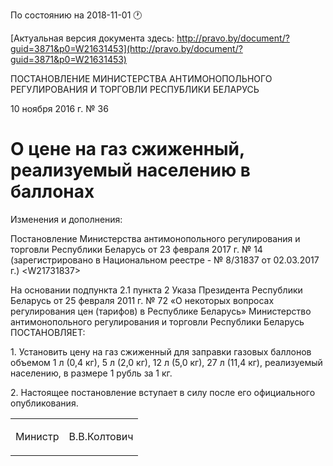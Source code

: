 По состоянию на 2018-11-01 &#x1F550;

[Актуальная версия документа здесь: http://pravo.by/document/?guid=3871&p0=W21631453](http://pravo.by/document/?guid=3871&p0=W21631453)

<p>ПОСТАНОВЛЕНИЕ МИНИСТЕРСТВА АНТИМОНОПОЛЬНОГО РЕГУЛИРОВАНИЯ И ТОРГОВЛИ РЕСПУБЛИКИ БЕЛАРУСЬ</p>
<p>10 ноября 2016 г. № 36</p>
<h1>О цене на газ сжиженный, реализуемый населению в баллонах</h1>
<p>Изменения и дополнения:</p>
<p>Постановление Министерства антимонопольного регулирования и торговли Республики Беларусь от 23 февраля 2017 г. № 14 (зарегистрировано в Национальном реестре - № 8/31837 от 02.03.2017 г.) &lt;W21731837&gt;</p>
<p></p>
<p>На основании подпункта 2.1 пункта 2 Указа Президента Республики Беларусь от 25 февраля 2011 г. № 72 «О некоторых вопросах регулирования цен (тарифов) в Республике Беларусь» Министерство антимонопольного регулирования и торговли Республики Беларусь ПОСТАНОВЛЯЕТ:</p>
<p>1. Установить цену на газ сжиженный для заправки газовых баллонов объемом 1 л (0,4 кг), 5 л (2,0 кг), 12 л (5,0 кг), 27 л (11,4 кг), реализуемый населению, в размере 1 рубль за 1 кг.</p>
<p>2. Настоящее постановление вступает в силу после его официального опубликования.</p>
<p></p>
<table><tr>
<td><p>Министр</p></td>
<td><p>В.В.Колтович</p></td>
</tr></table>
<p></p>
